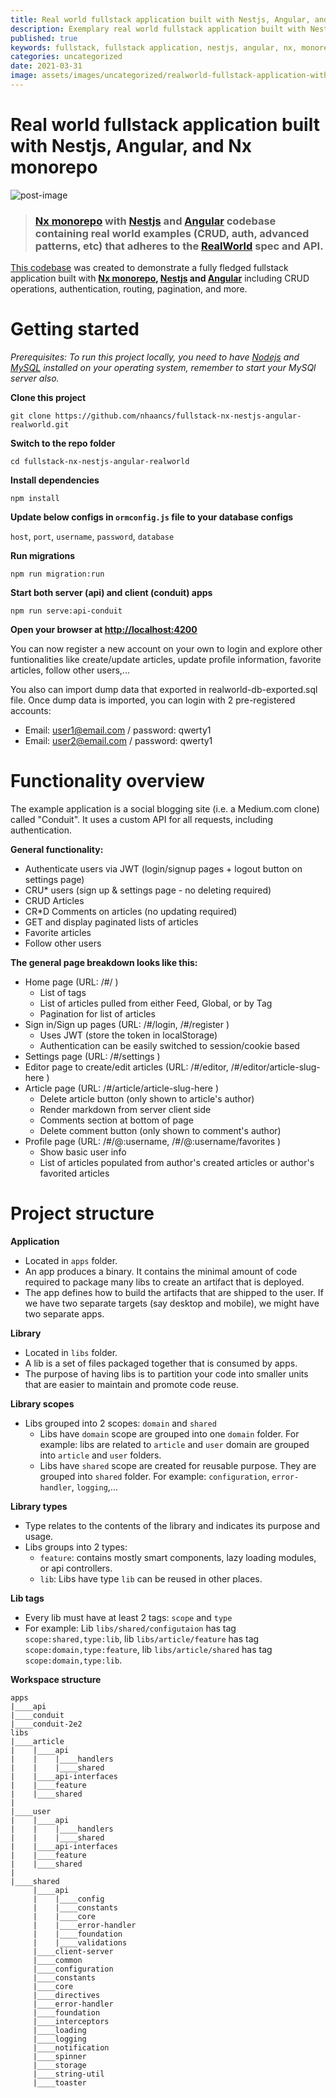 ```yaml
---
title: Real world fullstack application built with Nestjs, Angular, and Nx monorepo
description: Exemplary real world fullstack application built with Nestjs, Angular, and Nx monorepo.
published: true
keywords: fullstack, fullstack application, nestjs, angular, nx, monorepo
categories: uncategorized
date: 2021-03-31
image: assets/images/uncategorized/realworld-fullstack-application-with-nestjs-angular-nx/post-image.jpg
---
```


# Real world fullstack application built with Nestjs, Angular, and Nx monorepo

![post-image](assets/images/uncategorized/realworld-fullstack-application-with-nestjs-angular-nx/post-image.jpg)

> ### [Nx monorepo](https://nx.dev) with [Nestjs](https://nestjs.com) and [Angular](https://angular.io) codebase containing real world examples (CRUD, auth, advanced patterns, etc) that adheres to the [RealWorld](https://github.com/gothinkster/realworld) spec and API.


[This codebase](https://github.com/nhaancs/fullstack-nx-nestjs-angular-realworld) was created to demonstrate a fully fledged fullstack application built with **[Nx monorepo](https://nx.dev), [Nestjs](https://nestjs.com) and [Angular](https://angular.io)** including CRUD operations, authentication, routing, pagination, and more.

# Getting started
*Prerequisites: To run this project locally, you need to have [Nodejs](https://nodejs.org/) and [MySQL](https://www.mysql.com/) installed on your operating system, remember to start your MySQl server also.*

**Clone this project**

`git clone https://github.com/nhaancs/fullstack-nx-nestjs-angular-realworld.git`

**Switch to the repo folder**

`cd fullstack-nx-nestjs-angular-realworld`

**Install dependencies**

`npm install`

**Update below configs in `ormconfig.js` file to your database configs**

`host`, `port`, `username`, `password`, `database`

**Run migrations**

`npm run migration:run`

**Start both server (api) and client (conduit) apps**

`npm run serve:api-conduit`

**Open your browser at [http://localhost:4200](http://localhost:4200)**

You can now register a new account on your own to login and explore other funtionalities like create/update articles, update profile information, favorite articles, follow other users,... 

You also can import dump data that exported in realworld-db-exported.sql file. Once dump data is imported, you can login with 2 pre-registered accounts: 
- Email: user1@email.com / password: qwerty1 
- Email: user2@email.com / password: qwerty1

# Functionality overview
The example application is a social blogging site (i.e. a Medium.com clone) called "Conduit". It uses a custom API for all requests, including authentication.

**General functionality:**
- Authenticate users via JWT (login/signup pages + logout button on settings page)
- CRU* users (sign up & settings page - no deleting required)
- CRUD Articles
- CR*D Comments on articles (no updating required)
- GET and display paginated lists of articles
- Favorite articles
- Follow other users

**The general page breakdown looks like this:**
- Home page (URL: /#/ )
    - List of tags
    - List of articles pulled from either Feed, Global, or by Tag
    - Pagination for list of articles
- Sign in/Sign up pages (URL: /#/login, /#/register )
    - Uses JWT (store the token in localStorage)
    - Authentication can be easily switched to session/cookie based
- Settings page (URL: /#/settings )
- Editor page to create/edit articles (URL: /#/editor, /#/editor/article-slug-here )
- Article page (URL: /#/article/article-slug-here )
    - Delete article button (only shown to article's author)
    - Render markdown from server client side
    - Comments section at bottom of page
    - Delete comment button (only shown to comment's author)
- Profile page (URL: /#/@:username, /#/@:username/favorites )
    - Show basic user info
    - List of articles populated from author's created articles or author's favorited articles

# Project structure
**Application**
- Located in `apps` folder.
- An app produces a binary. It contains the minimal amount of code required to package many libs to create an artifact that is deployed.
- The app defines how to build the artifacts that are shipped to the user. If we have two separate targets (say desktop and mobile), we might have two separate apps.

**Library**
- Located in `libs` folder.
- A lib is a set of files packaged together that is consumed by apps.
- The purpose of having libs is to partition your code into smaller units that are easier to maintain and promote code reuse.

**Library scopes**
- Libs grouped into 2 scopes: `domain` and `shared`
    - Libs have `domain` scope are grouped into one `domain` folder. For example: libs are related to `article` and `user` domain are grouped into `article` and `user` folders.
    - Libs have `shared` scope are created for reusable purpose. They are grouped into `shared` folder. For example: `configuration`, `error-handler`, `logging`,...

**Library types**
- Type relates to the contents of the library and indicates its purpose and usage.
- Libs groups into 2 types: 
    - `feature`: contains mostly smart components, lazy loading modules, or api controllers.
    - `lib`: Libs have type `lib` can be reused in other places.

**Lib tags**
- Every lib must have at least 2 tags: `scope` and `type`
- For example: Lib `libs/shared/configutaion` has tag `scope:shared,type:lib`, lib `libs/article/feature` has tag `scope:domain,type:feature`, lib `libs/article/shared` has tag `scope:domain,type:lib`.

**Workspace structure**

```
apps
|____api
|____conduit
|____conduit-2e2
libs
|____article
|    |____api
|    |    |____handlers
|    |    |____shared
|    |____api-interfaces
|    |____feature
|    |____shared
|
|____user
|    |____api
|    |    |____handlers
|    |    |____shared
|    |____api-interfaces
|    |____feature
|    |____shared
|       
|____shared
     |____api
     |    |____config
     |    |____constants
     |    |____core
     |    |____error-handler
     |    |____foundation
     |    |____validations
     |____client-server
     |____common
     |____configuration
     |____constants
     |____core
     |____directives
     |____error-handler
     |____foundation
     |____interceptors
     |____loading
     |____logging
     |____notification
     |____spinner
     |____storage
     |____string-util
     |____toaster
```